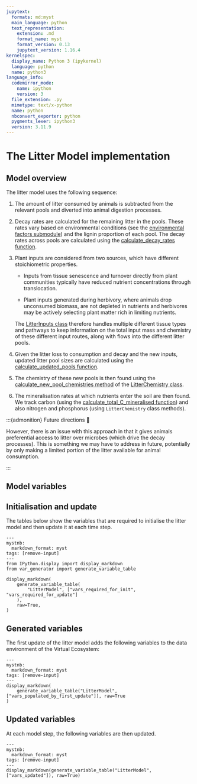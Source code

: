 ```yaml
---
jupytext:
  formats: md:myst
  main_language: python
  text_representation:
    extension: .md
    format_name: myst
    format_version: 0.13
    jupytext_version: 1.16.4
kernelspec:
  display_name: Python 3 (ipykernel)
  language: python
  name: python3
language_info:
  codemirror_mode:
    name: ipython
    version: 3
  file_extension: .py
  mimetype: text/x-python
  name: python
  nbconvert_exporter: python
  pygments_lexer: ipython3
  version: 3.11.9
---
```


# The Litter Model implementation

## Model overview

The litter model uses the following sequence:

1. The amount of litter consumed by animals is subtracted from the relevant pools and
   diverted into animal digestion processes.

2. Decay rates are calculated for the remaining litter in the pools. These rates vary
   based on environmental conditions (see the [environmental factors
   submodule](virtual_ecosystem.models.litter.env_factors)) and the lignin proportion of
   each pool. The decay rates across pools are calculated using the
   [calculate_decay_rates
   function](virtual_ecosystem.models.litter.carbon.calculate_decay_rates).

3. Plant inputs are considered from two sources, which have different stoichiometric
   properties.

    * Inputs from tissue senescence and turnover directly from plant communities
      typically have reduced nutrient concentrations through translocation.

    * Plant inputs generated during herbivory, where animals drop unconsumed biomass,
      are not depleted in nutrients and herbivores may be actively selecting plant
      matter rich in limiting nutrients.

    The [LitterInputs class](virtual_ecosystem.models.litter.inputs.LitterInputs)
    therefore handles multiple different tissue types and pathways to keep information
    on the total input mass and chemistry of these different input routes, along with
    flows into the different litter pools.

4. Given the litter loss to consumption and decay and the new inputs, updated litter
   pool sizes are calculated using the [calculate_updated_pools
   function](virtual_ecosystem.models.litter.carbon.calculate_updated_pools).

5. The chemistry of these new pools is then found using the
   [calculate_new_pool_chemistries
   method](virtual_ecosystem.models.litter.chemistry.LitterChemistry.calculate_new_pool_chemistries)
   of the [LitterChemistry
   class](virtual_ecosystem.models.litter.chemistry.LitterChemistry).

6. The mineralisation rates at which nutrients enter the soil are then found. We track
   carbon (using the [calculate_total_C_mineralised
   function](virtual_ecosystem.models.litter.carbon.calculate_total_C_mineralised)) and
   also nitrogen and phosphorus (using `LitterChemistry` class methods).

:::{admonition} Future directions 🔭

However, there is an issue with this approach in that it gives animals preferential
access to litter over microbes (which drive the decay processes). This is something we
may have to address in future, potentially by only making a limited portion of the
litter available for animal consumption.

:::

## Model variables

## Initialisation and update

The tables below show the variables that are required to initialise the litter model and
then update it at each time step.

```{code-cell} ipython3
---
mystnb:
  markdown_format: myst
tags: [remove-input]
---
from IPython.display import display_markdown
from var_generator import generate_variable_table

display_markdown(
    generate_variable_table(
        "LitterModel", ["vars_required_for_init", "vars_required_for_update"]
    ),
    raw=True,
)
```

## Generated variables

The first update of the litter model adds the following variables to the data
environment of the Virtual Ecosystem:

```{code-cell} ipython3
---
mystnb:
  markdown_format: myst
tags: [remove-input]
---
display_markdown(
    generate_variable_table("LitterModel", ["vars_populated_by_first_update"]), raw=True
)
```

## Updated variables

At each model step, the following variables are then updated.

```{code-cell} ipython3
---
mystnb:
  markdown_format: myst
tags: [remove-input]
---
display_markdown(generate_variable_table("LitterModel", ["vars_updated"]), raw=True)
```
